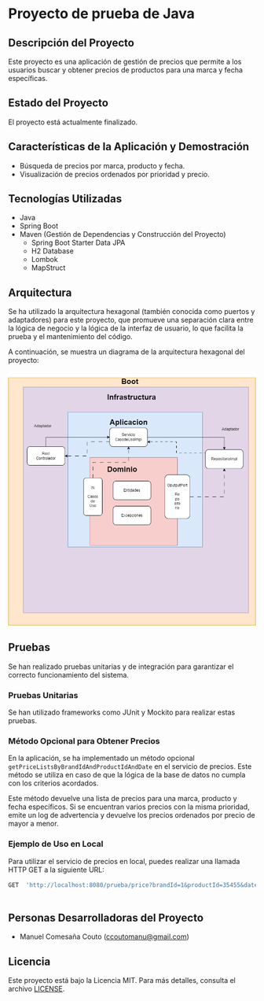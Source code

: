 # Proyecto de prueba de Java



## Descripción del Proyecto

Este proyecto es una aplicación de gestión de precios que permite a los usuarios buscar y obtener precios de productos para una marca y fecha específicas.

## Estado del Proyecto

El proyecto está actualmente finalizado.

## Características de la Aplicación y Demostración

- Búsqueda de precios por marca, producto y fecha.
- Visualización de precios ordenados por prioridad y precio.

## Tecnologías Utilizadas

- Java
- Spring Boot
- Maven (Gestión de Dependencias y Construcción del Proyecto)
  - Spring Boot Starter Data JPA
  - H2 Database
  - Lombok
  - MapStruct

## Arquitectura

Se ha utilizado la arquitectura hexagonal (también conocida como puertos y adaptadores) para este proyecto, que promueve una separación clara entre la lógica de negocio y la lógica de la interfaz de usuario, lo que facilita la prueba y el mantenimiento del código.

A continuación, se muestra un diagrama de la arquitectura hexagonal del proyecto:

[![Diagrama de Arquitectura Hexagonal](img.png)](img.png)

## Pruebas

Se han realizado pruebas unitarias y de integración para garantizar el correcto funcionamiento del sistema.

### Pruebas Unitarias

 Se han utilizado frameworks como JUnit y Mockito para realizar estas pruebas.

### Método Opcional para Obtener Precios

En la aplicación, se ha implementado un método opcional `getPriceListsByBrandIdAndProductIdAndDate` en el servicio de precios. Este método se utiliza en caso de que la lógica de la base de datos no cumpla con los criterios acordados.

Este método devuelve una lista de precios para una marca, producto y fecha específicos. Si se encuentran varios precios con la misma prioridad, emite un log de advertencia y devuelve los precios ordenados por precio de mayor a menor.

### Ejemplo de Uso en Local

Para utilizar el servicio de precios en local, puedes realizar una llamada HTTP GET a la siguiente URL:

```bash
GET  'http://localhost:8080/prueba/price?brandId=1&productId=35455&date=2020-06-07T00:00:00' 
 
  ```
## Personas Desarrolladoras del Proyecto

- Manuel Comesaña Couto (ccoutomanu@gmail.com)

## Licencia

Este proyecto está bajo la Licencia MIT. Para más detalles, consulta el archivo [LICENSE](LICENSE).


